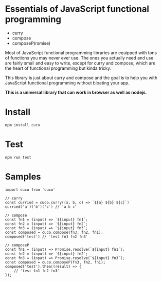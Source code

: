 # Essentials of JavaScript functional programming

* curry
* compose
* composeP(romise)

Most of JavaScript functional programming libraries are equipped with tons of functions you may never ever use.
The ones you actually need and use are fairly small and easy to write, except for curry and compose, which are the heart of functional programming but kinda tricky.

This library is just about curry and compose and the goal is to help you with JavaScript functional programming without bloating your app.

**This is a universal library that can work in browser as well as nodejs.**

# Install

```
npm install cuco
```

# Test

```
npm run test
```

# Samples

```
import cuco from 'cuco'

// curry
const curried = cuco.curry((a, b, c) => `${a} ${b} ${c}`)
curried('a')('b')('c') // 'a b c'

// compose
const fn1 = (input) => `${input} fn1`;
const fn2 = (input) => `${input} fn2`;
const fn3 = (input) => `${input} fn3`;
const composed = cuco.compose(fn3, fn2, fn1);
composed('test') // 'test fn1 fn2 fn3'

// composeP
const fn1 = (input) => Promise.resolve(`${input} fn1`);
const fn2 = (input) => `${input} fn2`;
const fn3 = (input) => Promise.resolve(`${input} fn3`);
const composed = cuco.composeP(fn3, fn2, fn1);
composed('test').then((result) => {
    // 'test fn1 fn2 fn3'
});
```